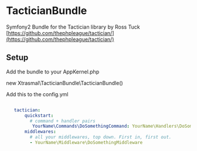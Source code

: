 # TacticianBundle
Symfony2 Bundle for the Tactician library by Ross Tuck
[https://github.com/thephpleague/tactician/](https://github.com/thephpleague/tactician/)


## Setup

Add the bundle to your AppKernel.php


new Xtrasmal\TacticianBundle\TacticianBundle() 


Add this to the config.yml
    
```yaml

   tactician:
       quickstart:
         # command + handler pairs
          YourName\Commands\DoSomethingCommand: YourName\Handlers\DoSomethingHandler
       middlewares:
         # all your middlewares, top down. First in, first out.
         - YourName\Middleware\DoSomethingMiddleware

```
